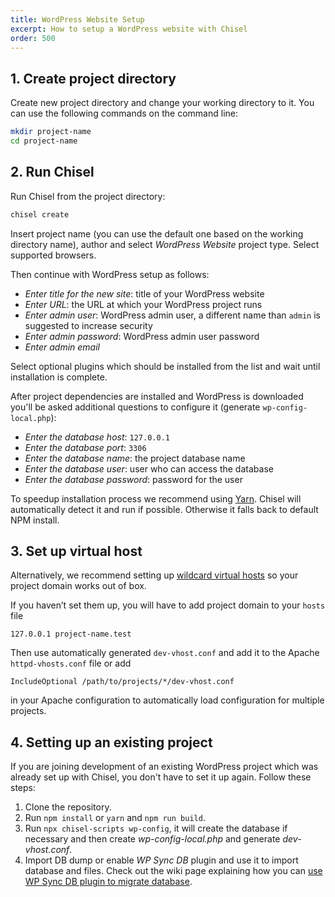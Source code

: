 ```yaml
---
title: WordPress Website Setup
excerpt: How to setup a WordPress website with Chisel
order: 500
---
```


## 1. Create project directory

Create new project directory and change your working directory to it. You can use the following commands on the command line:

```bash
mkdir project-name
cd project-name
```

## 2. Run Chisel

Run Chisel from the project directory:

```bash
chisel create
```

Insert project name (you can use the default one based on the working directory name), author and select _WordPress Website_ project type. Select supported browsers.

Then continue with WordPress setup as follows:

- _Enter title for the new site_: title of your WordPress website
- _Enter URL_: the URL at which your WordPress project runs
- _Enter admin user_: WordPress admin user, a different name than `admin` is suggested to increase security
- _Enter admin password_: WordPress admin user password
- _Enter admin email_

Select optional plugins which should be installed from the list and wait until installation is complete.

After project dependencies are installed and WordPress is downloaded you'll be asked additional questions to configure it (generate `wp-config-local.php`):

- _Enter the database host_: `127.0.0.1`
- _Enter the database port_: `3306`
- _Enter the database name_: the project database name
- _Enter the database user_: user who can access the database
- _Enter the database password_: password for the user

To speedup installation process we recommend using [Yarn](https://yarnpkg.com/en/). Chisel will automatically detect it and run if possible. Otherwise it falls back to default NPM install.

## 3. Set up virtual host

Alternatively, we recommend setting up [wildcard virtual hosts](/docs/installation/wildcard-virtual-hosts) so your project domain works out of box.

If you haven’t set them up, you will have to add project domain to your `hosts` file

```text
127.0.0.1 project-name.test
```

Then use automatically generated `dev-vhost.conf` and add it to the Apache `httpd-vhosts.conf` file or add

```apacheconf
IncludeOptional /path/to/projects/*/dev-vhost.conf
```

in your Apache configuration to automatically load configuration for multiple projects.

## 4. Setting up an existing project

If you are joining development of an existing WordPress project which was already set up with Chisel, you don't have to set it up again. Follow these steps:

1. Clone the repository.
1. Run `npm install` or `yarn` and `npm run build`.
1. Run `npx chisel-scripts wp-config`, it will create the database if necessary and then create _wp-config-local.php_ and generate _dev-vhost.conf_.
1. Import DB dump or enable _WP Sync DB_ plugin and use it to import database and files. Check out the wiki page explaining how you can [use WP Sync DB plugin to migrate database](https://github.com/xfiveco/generator-chisel/wiki/Setting-up-WordPress-projects-at-Getfives).
